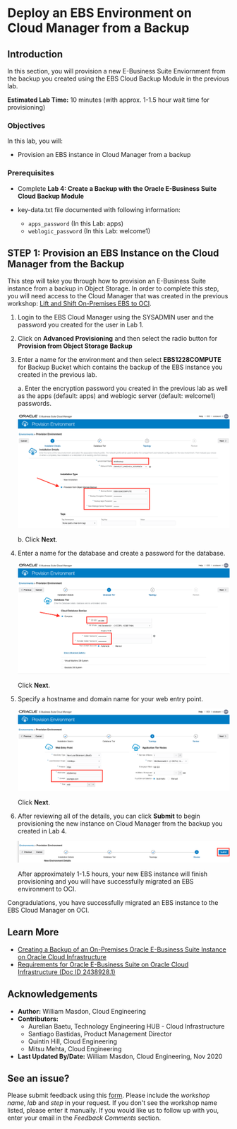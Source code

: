 # Deploy an EBS Environment on Cloud Manager from a Backup

## Introduction

In this section, you will provision a new E-Business Suite Enviornment from the backup you created using the EBS Cloud Backup Module in the previous lab. 

**Estimated Lab Time:** 10 minutes (with approx. 1-1.5 hour wait time for provisioning)

### **Objectives**

In this lab, you will:

* Provision an EBS instance in Cloud Manager from a backup

### **Prerequisites**

* Complete **Lab 4: Create a Backup with the Oracle E-Business Suite Cloud Backup Module**
* key-data.txt file documented with following information:

    - `apps_password` (In this Lab: apps)
    - `weblogic_password` (In this Lab: welcome1)



## **STEP 1:** Provision an EBS Instance on the Cloud Manager from the Backup
This step will take you through how to provision an E-Business Suite instance from a backup in Object Storage. In order to complete this step, you will need access to the Cloud Manager that was created in the previous workshop: [Lift and Shift On-Premises EBS to OCI](https://apexapps.oracle.com/pls/apex/dbpm/r/livelabs/view-workshop?wid=672&clear=180&session=5980193088668). 

1. Login to the EBS Cloud Manager using the SYSADMIN user and the password you created for the user in Lab 1. 

2. Click on **Advanced Provisioning** and then select the radio button for **Provision from Object Storage Backup**

3. Enter a name for the environment and then select **EBS1228COMPUTE** for Backup Bucket which contains the backup of the EBS instance you created in the previous lab.

    a. Enter the encryption password you created in the previous lab as well as the apps (default: apps) and weblogic server (default: welcome1) passwords.

    ![](./images/1.png " ")

    b. Click **Next**.

4. Enter a name for the database and create a password for the database. 

    ![](./images/2.png " ")

    Click **Next**. 

5. Specify a hostname and domain name for your web entry point. 

    ![](./images/3.png " ")

    Click **Next**. 

6. After reviewing all of the details, you can click **Submit** to begin provisioning the new instance on Cloud Manager from the backup you created in Lab 4. 

    ![](./images/4.png " ")

    After approximately 1-1.5 hours, your new EBS instance will finish provisioning and you will have successfully migrated an EBS environment to OCI. 

Congradulations, you have successfully migrated an EBS instance to the EBS Cloud Manager on OCI. 

## Learn More

* [Creating a Backup of an On-Premises Oracle E-Business Suite Instance on Oracle Cloud Infrastructure](https://www.oracle.com/webfolder/technetwork/tutorials/obe/cloud/compute-iaas/creating_backup_of_ebs_instance_on_oci/101_backup_oci.html)
* [Requirements for Oracle E-Business Suite on Oracle Cloud Infrastructure (Doc ID 2438928.1)](https://support.oracle.com/epmos/faces/DocumentDisplay?_afrLoop=97656525609392&id=2438928.1&_afrWindowMode=0&_adf.ctrl-state=1bsk4t5eng_4#S2)

## Acknowledgements

* **Author:** William Masdon, Cloud Engineering
* **Contributors:** 
  - Aurelian Baetu, Technology Engineering HUB - Cloud Infrastructure
  - Santiago Bastidas, Product Management Director
  - Quintin Hill, Cloud Engineering
  - Mitsu Mehta, Cloud Engineering
* **Last Updated By/Date:** William Masdon, Cloud Engineering, Nov 2020

## See an issue?
Please submit feedback using this [form](https://apexapps.oracle.com/pls/apex/f?p=133:1:::::P1_FEEDBACK:1). Please include the *workshop name*, *lab* and *step* in your request.  If you don't see the workshop name listed, please enter it manually. If you would like us to follow up with you, enter your email in the *Feedback Comments* section. 
